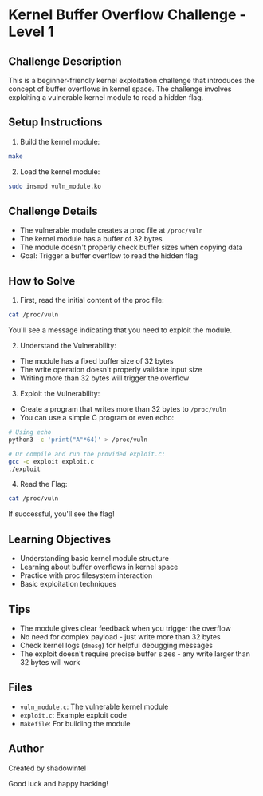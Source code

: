 # Kernel Buffer Overflow Challenge - Level 1

## Challenge Description
This is a beginner-friendly kernel exploitation challenge that introduces the concept of buffer overflows in kernel space. The challenge involves exploiting a vulnerable kernel module to read a hidden flag.

## Setup Instructions
1. Build the kernel module:
```bash
make
```

2. Load the kernel module:
```bash
sudo insmod vuln_module.ko
```

## Challenge Details
- The vulnerable module creates a proc file at `/proc/vuln`
- The kernel module has a buffer of 32 bytes
- The module doesn't properly check buffer sizes when copying data
- Goal: Trigger a buffer overflow to read the hidden flag

## How to Solve
1. First, read the initial content of the proc file:
```bash
cat /proc/vuln
```
You'll see a message indicating that you need to exploit the module.

2. Understand the Vulnerability:
- The module has a fixed buffer size of 32 bytes
- The write operation doesn't properly validate input size
- Writing more than 32 bytes will trigger the overflow

3. Exploit the Vulnerability:
- Create a program that writes more than 32 bytes to `/proc/vuln`
- You can use a simple C program or even echo:
```bash
# Using echo
python3 -c 'print("A"*64)' > /proc/vuln

# Or compile and run the provided exploit.c:
gcc -o exploit exploit.c
./exploit
```

4. Read the Flag:
```bash
cat /proc/vuln
```
If successful, you'll see the flag!

## Learning Objectives
- Understanding basic kernel module structure
- Learning about buffer overflows in kernel space
- Practice with proc filesystem interaction
- Basic exploitation techniques

## Tips
- The module gives clear feedback when you trigger the overflow
- No need for complex payload - just write more than 32 bytes
- Check kernel logs (`dmesg`) for helpful debugging messages
- The exploit doesn't require precise buffer sizes - any write larger than 32 bytes will work

## Files
- `vuln_module.c`: The vulnerable kernel module
- `exploit.c`: Example exploit code
- `Makefile`: For building the module

## Author
Created by shadowintel

Good luck and happy hacking!
